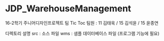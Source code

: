 # JDP_WarehouseManagement

16-2학기 주니어디자인프로젝트 팀 Tic Toc
팀원 : 11 김태욱 / 15 김석윤 / 15 윤종연

디렉토리 설명
src : 소스 파일
wms : 샘플 데이터베이스 파일 (프로그램 기능에 필요)
